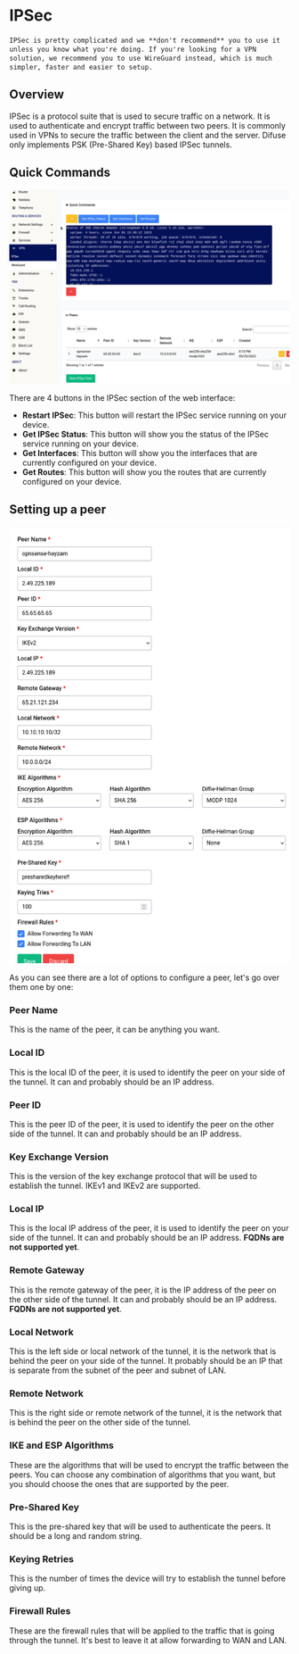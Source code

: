 # IPSec

```admonish warning
IPSec is pretty complicated and we **don't recommend** you to use it unless you know what you're doing. If you're looking for a VPN solution, we recommend you to use WireGuard instead, which is much simpler, faster and easier to setup.
```

## Overview

IPSec is a protocol suite that is used to secure traffic on a network. It is used to authenticate and encrypt traffic between two peers. It is commonly used in VPNs to secure the traffic between the client and the server. Difuse only implements PSK (Pre-Shared Key) based IPSec tunnels.

## Quick Commands

<a data-fancybox data-src="./img/1.gif" data-caption="IPSec - Quick Commands">
  <img src="./img/1.gif" />
</a>

There are 4 buttons in the IPSec section of the web interface:

* **Restart IPSec**: This button will restart the IPSec service running on your device.
* **Get IPSec Status**: This button will show you the status of the IPSec service running on your device.
* **Get Interfaces**: This button will show you the interfaces that are currently configured on your device.
* **Get Routes**: This button will show you the routes that are currently configured on your device.

## Setting up a peer

<a data-fancybox data-src="./img/2.png" data-caption="IPSec - Adding a peer">
  <img src="./img/2.png" />
</a>

As you can see there are a lot of options to configure a peer, let's go over them one by one:

### Peer Name

This is the name of the peer, it can be anything you want.

### Local ID

This is the local ID of the peer, it is used to identify the peer on your side of the tunnel. It can and probably should be an IP address.

### Peer ID

This is the peer ID of the peer, it is used to identify the peer on the other side of the tunnel. It can and probably should be an IP address.

### Key Exchange Version

This is the version of the key exchange protocol that will be used to establish the tunnel. IKEv1 and IKEv2 are supported.

### Local IP

This is the local IP address of the peer, it is used to identify the peer on your side of the tunnel. It can and probably should be an IP address. **FQDNs are not supported yet**.

### Remote Gateway

This is the remote gateway of the peer, it is the IP address of the peer on the other side of the tunnel. It can and probably should be an IP address. **FQDNs are not supported yet**.

### Local Network

This is the left side or local network of the tunnel, it is the network that is behind the peer on your side of the tunnel. It probably should be an IP that is separate from the subnet of the peer and subnet of LAN.

### Remote Network

This is the right side or remote network of the tunnel, it is the network that is behind the peer on the other side of the tunnel.

### IKE and ESP Algorithms

These are the algorithms that will be used to encrypt the traffic between the peers. You can choose any combination of algorithms that you want, but you should choose the ones that are supported by the peer.

### Pre-Shared Key

This is the pre-shared key that will be used to authenticate the peers. It should be a long and random string.

### Keying Retries

This is the number of times the device will try to establish the tunnel before giving up.

### Firewall Rules

These are the firewall rules that will be applied to the traffic that is going through the tunnel. It's best to leave it at allow forwarding to WAN and LAN.

